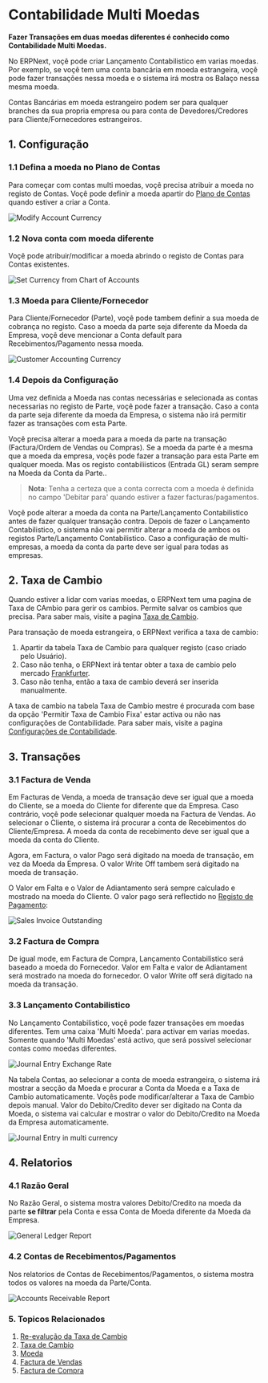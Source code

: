 <!-- add-breadcrumbs -->
# Contabilidade Multi Moedas

**Fazer Transações em duas moedas diferentes é conhecido como Contabilidade Multi Moedas.**

No ERPNext, voçê pode criar Lançamento Contabilistico em varias moedas. Por exemplo, se voçê tem uma conta bancária em moeda estrangeira, voçê pode fazer transações nessa moeda e o sistema irá mostra os Balaço nessa mesma moeda.

Contas Bancárias em moeda estrangeiro podem ser para qualquer branches da sua propria empresa ou para conta de Devedores/Credores para Cliente/Fornecedores estrangeiros.

## 1. Configuração
### 1.1 Defina a moeda no Plano de Contas
Para começar com contas multi moedas, voçê precisa atribuir a moeda no registo de Contas. Voçê pode definir a moeda apartir do [Plano de Contas](/docs/user/manual/pt/contabilidade/plano-de-contas) quando estiver a criar a Conta.

<img class="screenshot" alt="Modify Account Currency" src="{{docs_base_url}}/assets/img/accounts/multi-currency/account-set-currency.png">


### 1.2 Nova conta com moeda diferente
Voçê pode atribuir/modificar a moeda abrindo o registo de Contas para Contas existentes.

<img class="screenshot" alt="Set Currency from Chart of Accounts" src="{{docs_base_url}}/assets/img/accounts/multi-currency/account-set-currency-1.png">

### 1.3 Moeda para Cliente/Fornecedor
Para Cliente/Fornecedor (Parte), voçê pode tambem definir a sua moeda de cobrança no registo. Caso a moeda da parte seja diferente da Moeda da Empresa, voçê deve mencionar a Conta default para Recebimentos/Pagamento nessa moeda.

<img class="screenshot" alt="Customer Accounting Currency"    src="{{docs_base_url}}/assets/img/accounts/multi-currency/customer-currency.png">

### 1.4 Depois da Configuração
Uma vez definida a Moeda nas contas necessárias e selecionada as contas necessarias no registo de Parte, voçê pode fazer a transação. Caso a conta da parte seja diferente da moeda da Empresa, o sistema não irá permitir fazer as transações com esta Parte.

Voçê precisa alterar a moeda para a moeda da parte na transação (Factura/Ordem de Vendas ou Compras). Se a moeda da parte é a mesma que a moeda da empresa, voçês pode fazer a transação para esta Parte em qualquer moeda. Mas os registo contabiliisticos (Entrada GL) seram sempre na Moeda da Conta da Parte..

> **Nota**: Tenha a certeza que a conta correcta com a moeda é definida no campo 'Debitar para' quando estiver a fazer facturas/pagamentos.

Voçê pode alterar a moeda da conta na Parte/Lançamento Contabilistico antes de fazer qualquer transação contra. Depois de fazer o Lançamento Contabilistico, o sistema não vai permitir alterar a moeda de ambos os registos Parte/Lançamento Contabilistico. Caso a configuração de multi-empresas, a moeda da conta da parte deve ser igual para todas as empresas. 

## 2. Taxa de Cambio
Quando estiver a lidar com varias moedas, o ERPNext tem uma pagina de Taxa de CAmbio para gerir os cambios. Permite salvar os cambios que precisa. Para saber mais, visite a pagina [Taxa de Cambio](/docs/user/manual/pt/contabilidade/taxa-cambio).

Para transação de moeda estrangeira, o ERPNext verifica a taxa de cambio:

1. Apartir da tabela Taxa de Cambio para qualquer registo (caso criado pelo Usuário).
1. Caso não tenha, o ERPNext irá tentar obter a taxa de cambio pelo mercado [Frankfurter](https://www.frankfurter.app).
1. Caso não tenha, então a taxa de cambio deverá ser inserida manualmente.

A taxa de cambio na tabela Taxa de Cambio mestre é procurada com base da opção 'Permitir Taxa de Cambio Fixa' estar activa ou não nas configurações de Contabilidade. Para saber mais, visite a pagina [Configurações de Contabilidade](/docs/user/manual/pt/contabilidade/configurações-contabilidade).

## 3. Transações

### 3.1 Factura de Venda

Em Facturas de Venda, a moeda de transação deve ser igual que a moeda do Cliente, se a moeda do Cliente for diferente que da Empresa. Caso contrário, voçê pode selecionar qualquer moeda na Factura de Vendas. Ao selecionar o Cliente, o sistema irá procurar a conta de Recebimentos do Cliente/Empresa. A moeda da conta de recebimento deve ser igual que a moeda da conta do Cliente.

Agora, em Factura, o valor Pago será digitado na moeda de transação, em vez da Moeda da Empresa. O valor Write Off tambem será digitado na moeda de transação.

O Valor em Falta e o Valor de Adiantamento será sempre calculado e mostrado na moeda do Cliente. O valor pago será reflectido no [Registo de Pagamento](/docs/user/manual/pt/contabilidade/registo-pagamento):

<img class="screenshot" alt="Sales Invoice Outstanding"   src="{{docs_base_url}}/assets/img/accounts/multi-currency/paid-amount.png">

### 3.2 Factura de Compra

De igual mode, em Factura de Compra, Lançamento Contabilistico será baseado a moeda do Fornecedor. Valor em Falta e valor de Adiantament será mostrado na moeda do fornecedor. O valor Write off será digitado na moeda da transação.

### 3.3 Lançamento Contabilistico

No Lançamento Contabilistico, voçê pode fazer transações em moedas diferentes. Tem uma caixa 'Multi Moeda'. para activar em varias moedas. Somente quando 'Multi Moedas' está activo, que será possivel selecionar contas como moedas diferentes.

<img class="screenshot" alt="Journal Entry Exchange Rate" src="{{docs_base_url}}/assets/img/accounts/multi-currency/journal-entry-multi-currency.png">
 
Na tabela Contas, ao selecionar a conta de moeda estrangeira, o sistema irá mostrar a secção da Moeda e procurar a Conta da Moeda e a Taxa de Cambio automaticamente. Voçês pode modificar/alterar a Taxa de Cambio depois manual. Valor do Debito/Credito dever ser digitado na Conta da Moeda, o sistema vai calcular e mostrar o valor do Debito/Credito na Moeda da Empresa automaticamente.

<img class="screenshot" alt="Journal Entry in multi currency" src="{{docs_base_url}}/assets/img/accounts/multi-currency/journal-entry-row.png">

## 4. Relatorios

### 4.1 Razão Geral

No Razão Geral, o sistema mostra valores Debito/Credito na moeda da parte **se filtrar** pela Conta e essa Conta de Moeda diferente da Moeda da Empresa.

<img class="screenshot" alt="General Ledger Report"   src="{{docs_base_url}}/assets/img/accounts/multi-currency/general-ledger.png">

### 4.2 Contas de Recebimentos/Pagamentos

Nos relatorios de Contas de Recebimentos/Pagamentos, o sistema mostra todos os valores na moeda da Parte/Conta.

<img class="screenshot" alt="Accounts Receivable Report"  src="{{docs_base_url}}/assets/img/accounts/multi-currency/accounts-receivable.png">

### 5. Topicos Relacionados
1. [Re-evalução da Taxa de Cambio](/docs/user/manual/pt/contabilidade/reavaliação-taxa-cambio)
1. [Taxa de Cambio](/docs/user/manual/pt/contabilidade/taxa-de-cambio)
1. [Moeda](/docs/user/manual/pt/contabilidade/moeda)
1. [Factura de Vendas](/docs/user/manual/pt/contabilidade/factura-vendas)
1. [Factura de Compra](/docs/user/manual/pt/contabilidade/factura-compra)
